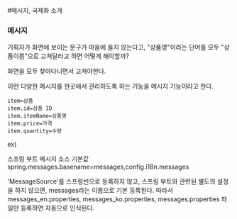 #메시지, 국제화 소개

### 메시지
기획자가 화면에 보이는 문구가 마음에 들지 않는다고, "상품명"이라는 단어를 모두 "상품이름"으로 고쳐달라고 하면 어떻게 해야할까?

화면을 모두 찾아다니면서 고쳐야한다.

이런 다양한 메시지를 한곳에서 관리하도록 하는 기능을 메시지 기능이라고 한다.

```
item=상품
item.id=상품 ID
item.itemName=상품명
item.price=가격
item.quantity=수량
```

ex)
<label for="itemName" th:text="#{item.itemName}"></label>

스프링 부트 메시지 소스 기본값
spring.messages.basename=messages,config.i18n.messages

'MessageSource'를 스프링빈으로 등록하지 않고, 스프링 부트와 관련된 별도의 설정을 하지 않으면, messages라는 이름으로 기본 등록된다. 따라서 messages_en.properties, messages_ko.properties, messages.properties 파일만 등록하면 자동으로 인식된다.